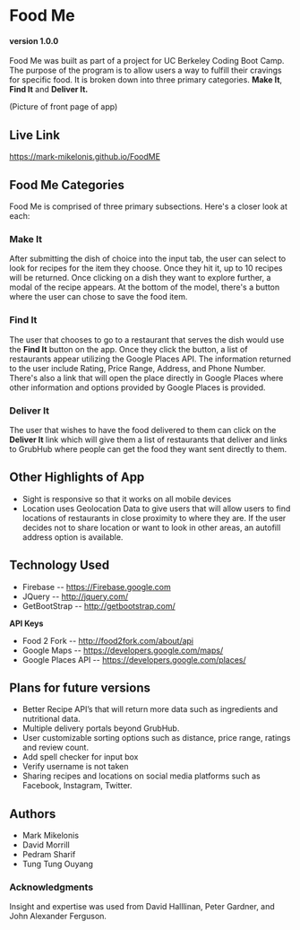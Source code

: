# Food Me
#### version 1.0.0

Food Me was built as part of a project for UC Berkeley Coding Boot Camp. The purpose of the program is to allow users a way to fulfill their cravings for specific food. It is broken down into three primary categories. **Make It**, **Find It** and **Deliver It.**

(Picture of front page of app)

## Live Link
https://mark-mikelonis.github.io/FoodME

## Food Me Categories

Food Me is comprised of three primary subsections. Here's a closer look at each:

### Make It

After submitting the dish of choice into the input tab, the user can select to look for recipes for the item they choose. Once they hit it, up to 10 recipes will be returned. Once clicking on a dish they want to explore further, a modal of the recipe appears. At the bottom of the model, there's a button where the user can chose to save the food item.

### Find It

The user that chooses to go to a restaurant that serves the dish would use the **Find It** button on the app. Once they click the button, a list of restaurants appear utilizing the Google Places API. The information returned to the user include Rating, Price Range, Address, and Phone Number. There's also a link that will open the place directly in Google Places where other information and options provided by Google Places is provided.

### Deliver It

The user that wishes to have the food delivered to them can click on the **Deliver It** link which will give them a list of restaurants that deliver and links to GrubHub where people can get the food they want sent directly to them.


## Other Highlights of App

+ Sight is responsive so that it works on all mobile devices
+ Location uses Geolocation Data to give users that will allow users to find locations of restaurants in close proximity to where they are. If the user decides not to share location or want to look in other areas, an autofill address option is available.

## Technology Used

+ Firebase -- https://Firebase.google.com
+ JQuery -- http://jquery.com/
+ GetBootStrap -- http://getbootstrap.com/

**API Keys**

+ Food 2 Fork -- http://food2fork.com/about/api
+ Google Maps -- https://developers.google.com/maps/
+ Google Places API -- https://developers.google.com/places/

## Plans for future versions

+ Better Recipe API’s that will return more data such as ingredients and nutritional data.
+ Multiple delivery portals beyond GrubHub.
+ User customizable sorting options such as distance, price range, ratings and review count.
+ Add spell checker for input box
+ Verify username is not taken
+ Sharing recipes and locations on social media platforms such as Facebook, Instagram, Twitter.



## Authors
+ Mark Mikelonis
+ David Morrill
+ Pedram Sharif
+ Tung Tung Ouyang


### Acknowledgments
Insight and expertise was used from David Halllinan, Peter Gardner, and John Alexander Ferguson.


